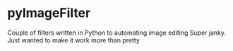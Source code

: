 # pyImageFilter
Couple of filters written in Python to automating image editing
Super janky. Just wanted to make it work more than pretty
